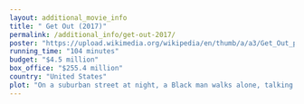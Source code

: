 ```yaml
---
layout: additional_movie_info
title: " Get Out (2017)"
permalink: /additional_info/get-out-2017/
poster: "https://upload.wikimedia.org/wikipedia/en/thumb/a/a3/Get_Out_poster.png/220px-Get_Out_poster.png"
running_time: "104 minutes"
budget: "$4.5 million"
box_office: "$255.4 million"
country: "United States"
plot: "On a suburban street at night, a Black man walks alone, talking on the phone. A car pulls up to the curb beside him; sensing trouble, the man starts to walk away. A person wearing a helmet that conceals his face tackles the man, subdues him, drags him into the car, and drives away.\n\nChris Washington, a Black photographer, travels to upstate New York for a weekend getaway to meet the family of his White girlfriend, Rose Armitage. He has uncomfortable conversations with her parents, Dean, a neurosurgeon, and Missy, a psychiatrist. Later, Rose's brother Jeremy arrives and shares embarrassing stories about Rose at dinner. Chris also observes eerie, unnatural behavior from the family's Black servants, Georgina and Walter.\n\nMissy tricks Chris into having a hypnotherapy session with her, using the noise of a spoon stirring in a teacup as a hypnotic trigger, ostensibly to cure his smoking addiction. While in a trance, Chris reveals that his mother was killed in a hit-and-run when he was a child, and he feels guilty because he waited too long to call for help. At Missy's prompting, Chris' consciousness falls into a dark void she calls the \"sunken place,\" where his body becomes temporarily paralyzed. The next morning, Chris no longer has a desire to smoke. \n\nDozens of wealthy white guests arrive for the Armitages' annual get-together, and their remarks about Chris cause him to feel uncomfortable. Chris meets a blind art dealer, Jim Hudson, who takes an interest in his photography, and Logan King, another Black man whom Chris finds oddly familiar. Like Walter and Georgina, Logan behaves unnaturally, and he is married to a White woman thirty years older than him. When Chris tries to photograph Logan, the camera flash causes Logan to become hysterical, rushing at Chris and shouting frantically for him to \"get out.\" Logan is taken away by Dean, who later claims Logan had a seizure.\n\nThe party guests hold a silent auction, with Chris as the \"prize\", where Hudson makes the winning bid. Chris sends a photo of Logan to his friend, TSA officer Rod Williams, who recognizes Logan as Andre Hayworth, a missing man from Brooklyn. Chris discovers photos of Rose with numerous Black people, including Walter and Georgina, contradicting her claim that he is the first Black person she has dated. Chris tries to leave, but Rose refuses to give him the car keys. Jeremy blocks the door, and Missy uses the hypnotic trigger to send Chris back to the sunken place.\n\nChris awakens strapped to an armchair in the basement. In a video, Hudson explains that the family transplants the brains of their wealthy friends into others' bodies to acquire their desired physical characteristics, leaving the hosts' consciousnesses trapped in the sunken place. Hudson says transplanting their brains into Black people is the latest \"fad\", but clarifies that he does not care about Chris's race; he only wants Chris's eyesight. Meanwhile, Rod, who has been trying to contact Chris and suspects foul play, goes to the police, but they do not believe his theory about the Armitages.\n\nMissy attempts to hypnotize Chris again, but he blocks the trigger by plugging his ears with cotton stuffing from the armchair. He bludgeons Jeremy, kills Dean and Missy, and finishes off Jeremy when he attacks again. Dean's death inadvertently causes a fire that presumably burns an unconscious Hudson alive. Chris tries to escape in Jeremy's Porsche but accidentally hits Georgina, who has the brain of Rose's grandmother, Marianne. Compelled by guilt over his mother's death, he goes back to help her, but she attacks him, causing the car to crash and killing her.\n\nRose and Walter, who has the brain of Rose's grandfather, Roman, arrive to capture Chris. During a scuffle, Chris uses his phone's flash to briefly free Walter from Roman's control. Walter takes Rose's rifle, shoots her, and fatally shoots himself. Chris starts strangling Rose, but cannot bring himself to kill her. A police car arrives and Chris surrenders, but Rod emerges from it. He picks up Chris, leaving Rose bleeding on the road."
---
```

